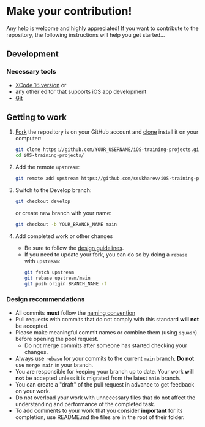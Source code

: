 # Make your contribution!

Any help is welcome and highly appreciated! If you want to contribute to the repository, the following instructions will help you get started...

## Development
### Necessary tools
- [XCode 16 version](https://apps.apple.com/us/app/xcode/id497799835?mt=12)
or 
- any other editor that supports iOS app development
- [Git](https://git-scm.com/downloads)

## Getting to work

1. [Fork](https://help.github.com/articles/fork-a-repo/) the repository is on your GitHub account and [clone](https://help.github.com/articles/cloning-a-repository/) install it on your computer:

    ```bash
    git clone https://github.com/YOUR_USERNAME/iOS-training-projects.git
    cd iOS-training-projects/
    ```
    
2. Add the remote `upstream`:

    ```bash
    git remote add upstream https://github.com/ssukharev/iOS-training-projects
    ```
    
3. Switch to the Develop branch:

    ```bash
    git checkout develop
    ```
    or
   create new branch with your name:

   ```bash
   git checkout -b YOUR_BRANCH_NAME main
   ```

4. Add completed work or other changes

    - Be sure to follow the [design guidelines](#contributing-code).
    - If you need to update your fork, you can do so by doing a `rebase` with `upstream`:
      ```bash
      git fetch upstream
      git rebase upstream/main
      git push origin BRANCH_NAME -f
      ```
   
### <a name="contributing-code"></a>Design recommendations
- All commits **must** follow the [naming convention](https://www.conventionalcommits.org/en/v1.0.0/)
- Pull requests with commits that do not comply with this standard **will not** be accepted.
- Please make meaningful commit names or combine them (using `squash`) before opening the pool request.
  - Do not merge commits after someone has started checking your changes.
- Always use `rebase` for your commits to the current `main` branch. **Do not** use `merge main` in your branch.
- You are responsible for keeping your branch up to date. Your work **will not** be accepted unless it is migrated from the latest `main` branch.
- You can create a "draft" of the pull request in advance to get feedback on your work.
- Do not overload your work with unnecessary files that do not affect the understanding and performance of the completed task.
- To add comments to your work that you consider **important** for its completion, use README.md the files are in the root of their folder.


